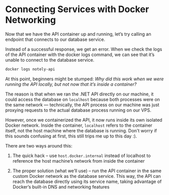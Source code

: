 # Connecting Services with Docker Networking

Now that we have the API container up and running, let’s try calling an endpoint that connects to our database service.

Instead of a successful response, we get an error. When we check the logs of the API container with the docker logs command, we can see that it’s unable to connect to the database service.
```sh
docker logs notely-api
```

At this point, beginners might be stumped: *Why did this work when we were running the API locally, but not now that it’s inside a container?*

The reason is that when we ran the .NET API directly on our machine, it could access the database on `localhost` because both processes were on the same network — technically, the API process on our machine was just proxying requests to the actual database process running on our VPS. 

However, once we containerized the API, it now runs inside its own isolated Docker network. Inside the container, `localhost` refers to the container itself, not the host machine where the database is running. Don't worry if this sounds confusing at first, this still trips me up to this day :).

There are two ways around this:

1. The quick hack – use `host.docker.internal` instead of localhost to reference the host machine’s network from inside the container

2. The proper solution (what we’ll use) – run the API container in the same custom Docker network as the database service. This way, the API can reach the database directly using its service name, taking advantage of Docker’s built-in DNS and networking features

